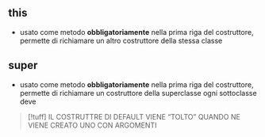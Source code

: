 ## this
- usato come metodo **obbligatoriamente** nella prima riga del costruttore, permette di richiamare un altro costruttore della stessa classe
## super
- usato come metodo **obbligatoriamente** nella prima riga del costruttore, permette di richiamare un costruttore della superclasse
ogni sottoclasse deve 
>[!tuff] IL COSTRUTTRE DI DEFAULT VIENE “TOLTO” QUANDO NE VIENE CREATO UNO CON ARGOMENTI

